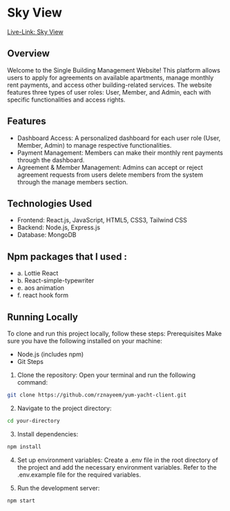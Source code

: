 # Sky View

[Live-Link: Sky View](https://sky-view-5263b.web.app/)

## Overview

Welcome to the Single Building Management Website! This platform allows users to
apply for agreements on available apartments, manage monthly rent payments, and
access other building-related services. The website features three types of user
roles: User, Member, and Admin, each with specific functionalities and access
rights.

## Features

- Dashboard Access: A personalized dashboard for each user role (User, Member,
  Admin) to manage respective functionalities.
- Payment Management: Members can make their monthly rent payments through the
  dashboard.
- Agreement & Member Management: Admins can accept or reject agreement requests from
  users delete members from the system through the
  manage members section.

## Technologies Used

- Frontend: React.js, JavaScript, HTML5, CSS3, Tailwind CSS
- Backend: Node.js, Express.js
- Database: MongoDB

## Npm packages that I used :

- a. Lottie React
- b. React-simple-typewriter
- e. aos animation
- f. react hook form

## Running Locally
To clone and run this project locally, follow these steps:
Prerequisites
Make sure you have the following installed on your machine:
- Node.js (includes npm)
- Git
Steps
1. Clone the repository: Open your terminal and run the following command:
```bash
git clone https://github.com/rznayeem/yum-yacht-client.git
```
2. Navigate to the project directory:
```bash
cd your-directory
```

3. Install dependencies:
```bash
npm install
```
4. Set up environment variables:
Create a .env file in the root directory of the project and add the necessary environment variables. Refer to the .env.example file for the required variables.

5. Run the development server:
```bash
npm start
```

